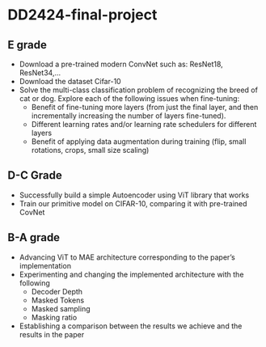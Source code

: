 # DD2424-final-project

## E grade
- Download a pre-trained modern ConvNet such as: ResNet18, ResNet34,...
- Download the dataset Cifar-10
- Solve the multi-class classification problem of recognizing the breed of cat or dog. Explore
each of the following issues when fine-tuning:
  - Benefit of fine-tuning more layers (from just the final layer, and then incrementally
  increasing the number of layers fine-tuned).
  - Different learning rates and/or learning rate schedulers for different layers
  - Benefit of applying data augmentation during training (flip, small rotations, crops,
  small size scaling)
## D-C Grade
- Successfully build a simple Autoencoder using ViT library that works
- Train our primitive model on CIFAR-10, comparing it with pre-trained CovNet
## B-A grade
- Advancing ViT to MAE architecture corresponding to the paper’s implementation
- Experimenting and changing the implemented architecture with the following
  -  Decoder Depth
  - Masked Tokens
  - Masked sampling
  -  Masking ratio
- Establishing a comparison between the results we achieve and the results in the paper